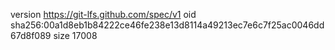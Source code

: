 version https://git-lfs.github.com/spec/v1
oid sha256:00a1d8eb1b84222ce46fe238e13d8114a49213ec7e6c7f25ac0046dd67d8f089
size 17008
